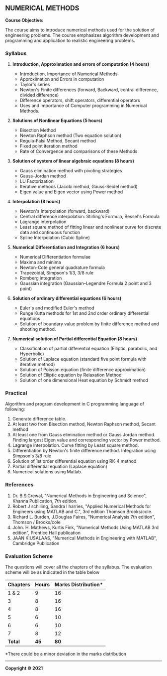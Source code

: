 ## NUMERICAL METHODS

**Course Objective:**

The course aims to introduce numerical methods used for the solution of engineering problems. The course emphasizes algorithm development and programming and application to realistic engineering problems.

### Syllabus

1. **Introduction, Approximation and errors of computation (4 hours)**
    * Introduction, Importance of Numerical Methods
    * Approximation and Errors in computation
    * Taylor's series
    * Newton's Finite differences (forward, Backward, central difference, divided difference)
    * Difference operators, shift operators, differential operators
    * Uses and Importance of Computer programming in Numerical Methods.

2. **Solutions of Nonlinear Equations (5 hours)**
    * Bisection Method
    * Newton Raphson method (Two equation solution)
    * Regula-Falsi Method, Secant method
    * Fixed point iteration method
    * Rate of Convergence and comparisons of these Methods

3. **Solution of system of linear algebraic equations (8 hours)**
    * Gauss elimination method with pivoting strategies
    * Gauss-Jordan method
    * LU Factorization
    * Iterative methods (Jacobi method, Gauss-Seidel method)
    * Eigen value and Eigen vector using Power method 

4. **Interpolation (8 hours)**
    * Newton's Interpolation (forward, backward)
    * Central difference interpolation: Stirling's Formula, Bessel's Formula
    * Lagrange interpolation 
    * Least square method of fitting linear and nonlinear curve for discrete data and continuous function
    * Spline Interpolation (Cubic Spline)

5. **Numerical Differentiation and Integration (6 hours)**
    * Numerical Differentiation formulae 
    * Maxima and minima
    * Newton-Cote general quadrature formula 
    * Trapezoidal, Simpson's 1/3, 3/8 rule
    * Romberg integration 
    * Gaussian integration (Gaussian–Legendre Formula 2 point and 3 point)

6. **Solution of ordinary differential equations (6 hours)**
    * Euler's and modified Euler's method
    * Runge Kutta methods for 1st and 2nd order ordinary differential equations
    * Solution of boundary value problem by finite difference method and shooting method.

7. **Numerical solution of Partial differential Equation (8 hours)**
    * Classification of partial differential equation (Elliptic, parabolic, and Hyperbolic)
    * Solution of Laplace equation (standard five point formula with iterative method)
    * Solution of Poisson equation (finite difference approximation)
    * Solution of Elliptic equation by Relaxation Method
    * Solution of one dimensional Heat equation by Schmidt method 

### Practical

Algorithm and program development in C programming language of following:

1. Generate difference table.
2. At least two from Bisection method, Newton Raphson method, Secant method
3. At least one from Gauss elimination method or Gauss Jordan method. Finding largest Eigen value and corresponding vector by Power method.
4. Lagrange interpolation. Curve fitting by Least square method.
5. Differentiation by Newton's finite difference method. Integration using Simpson's 3/8 rule
6. Solution of 1st order differential equation using RK-4 method
7. Partial differential equation (Laplace equation)
8. Numerical solutions using Matlab.

### References

1. Dr. B.S.Grewal, "Numerical Methods in Engineering and Science", Khanna Publication, 7th edition.
2. Robert J schilling, Sandra l harries, "Applied Numerical Methods for Engineers using MATLAB and C.", 3rd edition Thomson Brooks/cole.
3. Richard L. Burden, J.Douglas Faires, "Numerical Analysis 7th edition", Thomson / Brooks/cole
4. John. H. Mathews, Kurtis Fink, "Numerical Methods Using MATLAB 3rd edition", Prentice Hall publication
5. JAAN KIUSALAAS, "Numerical Methods in Engineering with MATLAB", Cambridge Publication

### Evaluation Scheme

The questions will cover all the chapters of the syllabus. The evaluation scheme will be as indicated in the table below

| Chapters | Hours | Marks Distribution* |
|---|---|---|
| 1 & 2 | 9 | 16 |
| 3 | 8 | 16 |
| 4 | 8 | 16 |
| 5 | 6 | 10 |
| 6 | 6 | 10 |
| 7 | 8 | 12 |
| **Total** | **45** | **80** |

*There could be a minor deviation in the marks distribution

---

**Copyright © 2021** 
